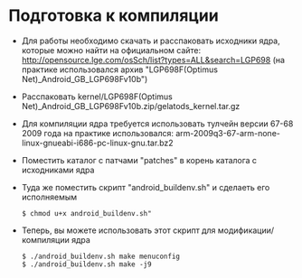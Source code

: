 Подготовка к компиляции
=======================

* Для работы необходимо скачать и расспаковать исходники ядра, которые можно найти на официальном сайте: http://opensource.lge.com/osSch/list?types=ALL&search=LGP698 (на практике использовался архив "LGP698F(Optimus Net)_Android_GB_LGP698Fv10b")
  
* Расспаковать kernel/LGP698F(Optimus Net)_Android_GB_LGP698Fv10b.zip/gelatods_kernel.tar.gz

* Для компиляции ядра требуется использовать тулчейн версии 67-68 2009 года
  на практике использовался: arm-2009q3-67-arm-none-linux-gnueabi-i686-pc-linux-gnu.tar.bz2

* Поместить каталог с патчами "patches" в корень каталога с исходниками ядра

* Туда же поместить скрипт "android_buildenv.sh" и сделаеть его исполняемым
  ~~~
  $ chmod u+x android_buildenv.sh"
  ~~~

* Теперь, вы можете использовать этот скрипт для модификации/компиляции ядра
  ~~~
  $ ./android_buildenv.sh make menuconfig
  $ ./android_buildenv.sh make -j9
  ~~~

